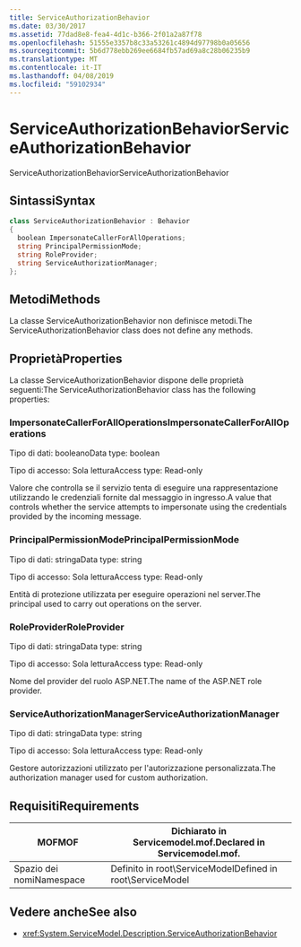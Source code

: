 ```yaml
---
title: ServiceAuthorizationBehavior
ms.date: 03/30/2017
ms.assetid: 77dad8e8-fea4-4d1c-b366-2f01a2a87f78
ms.openlocfilehash: 51555e3357b8c33a53261c4894d97798b0a05656
ms.sourcegitcommit: 5b6d778ebb269ee6684fb57ad69a8c28b06235b9
ms.translationtype: MT
ms.contentlocale: it-IT
ms.lasthandoff: 04/08/2019
ms.locfileid: "59102934"
---
```

# <a name="serviceauthorizationbehavior"></a><span data-ttu-id="51753-102">ServiceAuthorizationBehavior</span><span class="sxs-lookup"><span data-stu-id="51753-102">ServiceAuthorizationBehavior</span></span>
<span data-ttu-id="51753-103">ServiceAuthorizationBehavior</span><span class="sxs-lookup"><span data-stu-id="51753-103">ServiceAuthorizationBehavior</span></span>  
  
## <a name="syntax"></a><span data-ttu-id="51753-104">Sintassi</span><span class="sxs-lookup"><span data-stu-id="51753-104">Syntax</span></span>  
  
```csharp
class ServiceAuthorizationBehavior : Behavior  
{  
  boolean ImpersonateCallerForAllOperations;  
  string PrincipalPermissionMode;  
  string RoleProvider;  
  string ServiceAuthorizationManager;  
};  
```  
  
## <a name="methods"></a><span data-ttu-id="51753-105">Metodi</span><span class="sxs-lookup"><span data-stu-id="51753-105">Methods</span></span>  
 <span data-ttu-id="51753-106">La classe ServiceAuthorizationBehavior non definisce metodi.</span><span class="sxs-lookup"><span data-stu-id="51753-106">The ServiceAuthorizationBehavior class does not define any methods.</span></span>  
  
## <a name="properties"></a><span data-ttu-id="51753-107">Proprietà</span><span class="sxs-lookup"><span data-stu-id="51753-107">Properties</span></span>  
 <span data-ttu-id="51753-108">La classe ServiceAuthorizationBehavior dispone delle proprietà seguenti:</span><span class="sxs-lookup"><span data-stu-id="51753-108">The ServiceAuthorizationBehavior class has the following properties:</span></span>  
  
### <a name="impersonatecallerforalloperations"></a><span data-ttu-id="51753-109">ImpersonateCallerForAllOperations</span><span class="sxs-lookup"><span data-stu-id="51753-109">ImpersonateCallerForAllOperations</span></span>  
 <span data-ttu-id="51753-110">Tipo di dati: booleano</span><span class="sxs-lookup"><span data-stu-id="51753-110">Data type: boolean</span></span>  
  
 <span data-ttu-id="51753-111">Tipo di accesso: Sola lettura</span><span class="sxs-lookup"><span data-stu-id="51753-111">Access type: Read-only</span></span>  
  
 <span data-ttu-id="51753-112">Valore che controlla se il servizio tenta di eseguire una rappresentazione utilizzando le credenziali fornite dal messaggio in ingresso.</span><span class="sxs-lookup"><span data-stu-id="51753-112">A value that controls whether the service attempts to impersonate using the credentials provided by the incoming message.</span></span>  
  
### <a name="principalpermissionmode"></a><span data-ttu-id="51753-113">PrincipalPermissionMode</span><span class="sxs-lookup"><span data-stu-id="51753-113">PrincipalPermissionMode</span></span>  
 <span data-ttu-id="51753-114">Tipo di dati: stringa</span><span class="sxs-lookup"><span data-stu-id="51753-114">Data type: string</span></span>  
  
 <span data-ttu-id="51753-115">Tipo di accesso: Sola lettura</span><span class="sxs-lookup"><span data-stu-id="51753-115">Access type: Read-only</span></span>  
  
 <span data-ttu-id="51753-116">Entità di protezione utilizzata per eseguire operazioni nel server.</span><span class="sxs-lookup"><span data-stu-id="51753-116">The principal used to carry out operations on the server.</span></span>  
  
### <a name="roleprovider"></a><span data-ttu-id="51753-117">RoleProvider</span><span class="sxs-lookup"><span data-stu-id="51753-117">RoleProvider</span></span>  
 <span data-ttu-id="51753-118">Tipo di dati: stringa</span><span class="sxs-lookup"><span data-stu-id="51753-118">Data type: string</span></span>  
  
 <span data-ttu-id="51753-119">Tipo di accesso: Sola lettura</span><span class="sxs-lookup"><span data-stu-id="51753-119">Access type: Read-only</span></span>  
  
 <span data-ttu-id="51753-120">Nome del provider del ruolo ASP.NET.</span><span class="sxs-lookup"><span data-stu-id="51753-120">The name of the ASP.NET role provider.</span></span>  
  
### <a name="serviceauthorizationmanager"></a><span data-ttu-id="51753-121">ServiceAuthorizationManager</span><span class="sxs-lookup"><span data-stu-id="51753-121">ServiceAuthorizationManager</span></span>  
 <span data-ttu-id="51753-122">Tipo di dati: stringa</span><span class="sxs-lookup"><span data-stu-id="51753-122">Data type: string</span></span>  
  
 <span data-ttu-id="51753-123">Tipo di accesso: Sola lettura</span><span class="sxs-lookup"><span data-stu-id="51753-123">Access type: Read-only</span></span>  
  
 <span data-ttu-id="51753-124">Gestore autorizzazioni utilizzato per l'autorizzazione personalizzata.</span><span class="sxs-lookup"><span data-stu-id="51753-124">The authorization manager used for custom authorization.</span></span>  
  
## <a name="requirements"></a><span data-ttu-id="51753-125">Requisiti</span><span class="sxs-lookup"><span data-stu-id="51753-125">Requirements</span></span>  
  
|<span data-ttu-id="51753-126">MOF</span><span class="sxs-lookup"><span data-stu-id="51753-126">MOF</span></span>|<span data-ttu-id="51753-127">Dichiarato in Servicemodel.mof.</span><span class="sxs-lookup"><span data-stu-id="51753-127">Declared in Servicemodel.mof.</span></span>|  
|---------|-----------------------------------|  
|<span data-ttu-id="51753-128">Spazio dei nomi</span><span class="sxs-lookup"><span data-stu-id="51753-128">Namespace</span></span>|<span data-ttu-id="51753-129">Definito in root\ServiceModel</span><span class="sxs-lookup"><span data-stu-id="51753-129">Defined in root\ServiceModel</span></span>|  
  
## <a name="see-also"></a><span data-ttu-id="51753-130">Vedere anche</span><span class="sxs-lookup"><span data-stu-id="51753-130">See also</span></span>

- <xref:System.ServiceModel.Description.ServiceAuthorizationBehavior>
